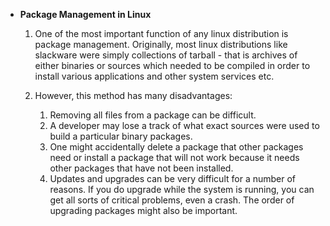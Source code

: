 * **Package Management in Linux**
    
      
  1. One of the most important function of any linux distribution is package management. Originally, most linux distributions like slackware were simply collections of tarball - 
     that is archives of either binaries or sources which needed to be compiled in order to install various applications and other system services etc.
  2. However, this method has many disadvantages:
  
       1. Removing all files from a package can be difficult.
       2. A developer may lose a track of what exact sources were used to build a particular binary packages.
       3. One might accidentally delete a package that other packages need or install a package that will not work because it needs other packages that have not been installed.
       4. Updates and upgrades can be very difficult for a number of reasons. If you do upgrade while the system is running, you can get all sorts of critical problems, even a crash. The order of upgrading packages might also be important.
